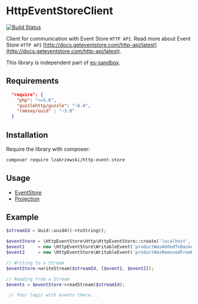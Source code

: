 # HttpEventStoreClient
[![Build Status](https://travis-ci.org/lzakrzewski/http-event-store.svg?branch=master)](https://travis-ci.org/lzakrzewski/http-event-store)

Client for communication with Event Store `HTTP API`.
Read more about Event Store `HTTP API` [http://docs.geteventstore.com/http-api/latest](http://docs.geteventstore.com/http-api/latest).

This library is independent part of [es-sandbox](https://github.com/lzakrzewski/es-sandbox).

Requirements
------------
```json
  "require": {
    "php": ">=5.6",
    "guzzlehttp/guzzle": "~6.0",
    "ramsey/uuid" : "~3.0"
  }
```

Installation
--------
Require the library with composer:

```sh
composer require lzakrzewski/http-event-store
```

Usage
--------
- [EventStore](doc/event-store.md)
- [Projection](doc/projection.md)

Example
--------
```php
$streamId = Uuid::uuid4()->toString();

$eventStore = \HttpEventStore\Http\HttpEventStore::create('localhost', '2113');
$event1     = new \HttpEventStore\WritableEvent('productWasAddedToBasket', ['productId' => 'product1', 'name' => 'Teapot']);
$event2     = new \HttpEventStore\WritableEvent('productWasRemovedFromBasket', ['productId' => 'product1']);

// Writing to a Stream
$eventStore->writeStream($streamId, [$event1, $event2]);

// Reading from a Stream
$events = $eventStore->readStream($streamId);

 // Your logic with events there...
```
